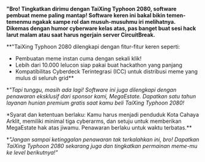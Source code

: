 **"Bro! Tingkatkan dirimu dengan TaiXing Typhoon 2080, software pembuat meme paling mantap! Software keren ini bakal bikin temen-temenmu ngakak sampe rol dan musuh-musuhmu iri melihatnya. Dikemas dengan humor cyberware kelas atas, pas banget buat sesi hack larut malam atau saat harus ngerjain server CircuitBreak.**

\*\*"TaiXing Typhoon 2080 dilengkapi dengan fitur-fitur keren seperti:

- Pembuatan meme instan cuma dengan sekali klik!
- Lebih dari 10.000 lelucon siap pakai buat hackathon yang panjang
- Kompatibilitas Cyberdeck Terintegrasi (ICC) untuk distribusi meme yang mulus di seluruh grid\*\*

\*_"Tapi tunggu, masih ada lagi! Software ini juga dilengkapi dengan penawaran eksklusif dari sponsor kami, MegaEstate. Dapatkan satu tahun layanan hunian premium gratis saat kamu beli TaiXing Typhoon 2080!_

\*Syarat dan ketentuan berlaku: Kamu harus menjadi penduduk Kota Cahaya Arklit, memiliki minimal tiga cyberarms, dan setuju untuk memberikan MegaEstate hak atas jiwamu. Penawaran berlaku untuk waktu terbatas.\*\*

\*_"Jangan sampai ketinggalan penawaran tak terkalahkan ini, bro! Dapatkan TaiXing Typhoon 2080 sekarang juga dan tingkatkan permainan meme-mu ke level berikutnya!"_
